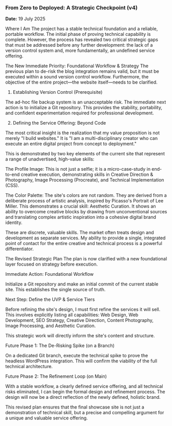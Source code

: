 ### From Zero to Deployed: A Strategic Checkpoint (v4)
**Date:** 19 July 2025

Where I Am
The project has a stable technical foundation and a reliable, portable workflow. The initial phase of proving technical capability is complete. However, the process has revealed two critical strategic gaps that must be addressed before any further development: the lack of a version control system and, more fundamentally, an undefined service offering.

The New Immediate Priority: Foundational Workflow & Strategy
The previous plan to de-risk the blog integration remains valid, but it must be executed within a sound version control workflow. Furthermore, the objective of the entire project—the website itself—needs to be clarified.

1. Establishing Version Control (Prerequisite)

The ad-hoc file backup system is an unacceptable risk. The immediate next action is to initialize a Git repository. This provides the stability, portability, and confident experimentation required for professional development.

2. Defining the Service Offering: Beyond Code

The most critical insight is the realization that my value proposition is not merely "I build websites." It is "I am a multi-disciplinary creator who can execute an entire digital project from concept to deployment."

This is demonstrated by two key elements of the current site that represent a range of unadvertised, high-value skills:

The Profile Image: This is not just a selfie; it is a micro-case-study in end-to-end creative execution, demonstrating skills in Creative Direction & Photography, Image Processing (Procreate), and Technical Implementation (CSS).

The Color Palette: The site's colors are not random. They are derived from a deliberate process of artistic analysis, inspired by Picasso's Portrait of Lee Miller. This demonstrates a crucial skill: Aesthetic Curation. It shows an ability to overcome creative blocks by drawing from unconventional sources and translating complex artistic inspiration into a cohesive digital brand identity.

These are discrete, valuable skills. The market often treats design and development as separate services. My ability to provide a single, integrated point of contact for the entire creative and technical process is a powerful differentiator.

The Revised Strategic Plan
The plan is now clarified with a new foundational layer focused on strategy before execution.

Immediate Action: Foundational Workflow

Initialize a Git repository and make an initial commit of the current stable site. This establishes the single source of truth.

Next Step: Define the UVP & Service Tiers

Before refining the site's design, I must first refine the services it will sell. This involves explicitly listing all capabilities: Web Design, Web Development, SEO Strategy, Creative Direction, Content Photography, Image Processing, and Aesthetic Curation.

This strategic work will directly inform the site's content and structure.

Future Phase 1: The De-Risking Spike (on a Branch)

On a dedicated Git branch, execute the technical spike to prove the headless WordPress integration. This will confirm the viability of the full technical architecture.

Future Phase 2: The Refinement Loop (on Main)

With a stable workflow, a clearly defined service offering, and all technical risks eliminated, I can begin the formal design and refinement process. The design will now be a direct reflection of the newly defined, holistic brand.

This revised plan ensures that the final showcase site is not just a demonstration of technical skill, but a precise and compelling argument for a unique and valuable service offering.